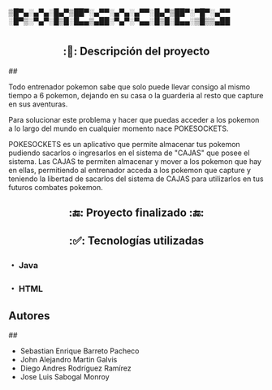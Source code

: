 #
▒█▀▄░▄▀▄░█▄▀▒██▀░▄▀▀░▄▀▄░▄▀▀░█▄▀▒██▀░▀█▀░▄▀▀
░█▀▒░▀▄▀░█▒█░█▄▄▒▄██░▀▄▀░▀▄▄░█▒█░█▄▄░▒█▒▒▄██
#

##
<h2 align="center"> :📄: Descripción del proyecto </h2>
##

Todo entrenador pokemon sabe que solo puede llevar consigo al mismo tiempo a 6 pokemon,
dejando en su casa o la guarderia al resto que capture en sus aventuras.

Para solucionar este problema y hacer que puedas acceder a los pokemon a lo largo del mundo en cualquier momento
nace POKESOCKETS.

POKESOCKETS es un aplicativo que permite almacenar tus pokemon pudiendo sacarlos o ingresarlos en el sistema de "CAJAS"
que posee el sistema. Las CAJAS te permiten almacenar y mover a los pokemon que hay en ellas,
permitiendo al entrenador acceda a los pokemon que capture y teniendo la libertad de sacarlos del sistema de CAJAS
para utilizarlos en tus futuros combates pokemon.

<h2 align="center">:🔚: Proyecto finalizado :🔚:</h2>

<h2 align="center">:✅: Tecnologías utilizadas</h2> 

<h3>・ Java<h3>
<h3>・ HTML<h3>

##
<h2>Autores</h2>
##

  - Sebastian Enrique Barreto Pacheco
  - John Alejandro Martin Galvis
  - Diego Andres Rodríguez Ramírez
  - Jose Luis Sabogal Monroy
